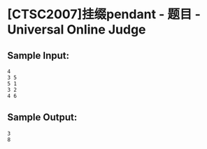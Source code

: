 # [CTSC2007]挂缀pendant - 题目 - Universal Online Judge


## Sample Input: 
```
4
3 5
5 1
3 2
4 6
```

## Sample Output: 
```
3
8
```
